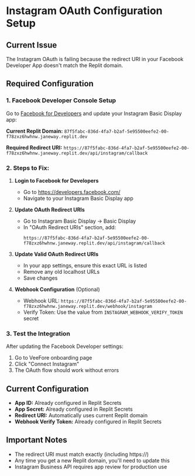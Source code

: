 # Instagram OAuth Configuration Setup

## Current Issue
The Instagram OAuth is failing because the redirect URI in your Facebook Developer App doesn't match the Replit domain.

## Required Configuration

### 1. Facebook Developer Console Setup
Go to [Facebook for Developers](https://developers.facebook.com/) and update your Instagram Basic Display app:

**Current Replit Domain:** `87f5fabc-836d-4fa7-b2af-5e95500eefe2-00-f78zxz6hwhnw.janeway.replit.dev`

**Required Redirect URI:** `https://87f5fabc-836d-4fa7-b2af-5e95500eefe2-00-f78zxz6hwhnw.janeway.replit.dev/api/instagram/callback`

### 2. Steps to Fix:

1. **Login to Facebook for Developers**
   - Go to https://developers.facebook.com/
   - Navigate to your Instagram Basic Display app

2. **Update OAuth Redirect URIs**
   - Go to Instagram Basic Display → Basic Display
   - In "OAuth Redirect URIs" section, add:
     ```
     https://87f5fabc-836d-4fa7-b2af-5e95500eefe2-00-f78zxz6hwhnw.janeway.replit.dev/api/instagram/callback
     ```

3. **Update Valid OAuth Redirect URIs**
   - In your app settings, ensure this exact URL is listed
   - Remove any old localhost URLs
   - Save changes

4. **Webhook Configuration** (Optional)
   - Webhook URL: `https://87f5fabc-836d-4fa7-b2af-5e95500eefe2-00-f78zxz6hwhnw.janeway.replit.dev/webhook/instagram`
   - Verify Token: Use the value from `INSTAGRAM_WEBHOOK_VERIFY_TOKEN` secret

### 3. Test the Integration
After updating the Facebook Developer settings:
1. Go to VeeFore onboarding page
2. Click "Connect Instagram"
3. The OAuth flow should work without errors

## Current Configuration
- **App ID:** Already configured in Replit Secrets
- **App Secret:** Already configured in Replit Secrets  
- **Redirect URI:** Automatically uses current Replit domain
- **Webhook Verify Token:** Already configured in Replit Secrets

## Important Notes
- The redirect URI must match exactly (including https://)
- Any time you get a new Replit domain, you'll need to update this
- Instagram Business API requires app review for production use